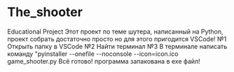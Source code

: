# The_shooter
Educational Project
Этот проект по теме шутера, написанный на Python, проект собрать достаточно просто но для этого пригодится VSCode!
№1 Открыть папку в VSCode
№2 Найти терминал
№3 В терминале написать команду "pyinstaller --onefile --noconsole --icon=icon.ico game_shooter.py
Всё готово! программа запакована в exe файл!
